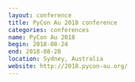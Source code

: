 ```yaml
---
layout: conference
title: PyCon Au 2018 conference
categories: conferences
name: PyCon Au 2018
begin: 2018-08-24
end: 2018-08-28
location: Sydney, Australia
website: http://2018.pycon-au.org/
---
```

